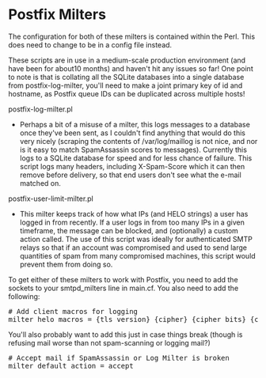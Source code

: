 Postfix Milters
===============

The configuration for both of these milters is contained within the Perl. This
does need to change to be in a config file instead.

These scripts are in use in a medium-scale production environment (and have 
been for about10 months) and haven't hit any issues so far! One point to note
is that is collating all the SQLite databases into a single database from
postfix-log-milter, you'll need to make a joint primary key of id and hostname,
as Postfix queue IDs can be duplicated across multiple hosts!

postfix-log-milter.pl
- Perhaps a bit of a misuse of a milter, this logs messages to a database once
  they've been sent, as I couldn't find anything that would do this very
  nicely (scraping the contents of /var/log/maillog is not nice, and nor is it
  easy to match SpamAssassin scores to messages). Currently this logs to a 
  SQLite database for speed and for less chance of failure. This script logs 
  many headers, including X-Spam-Score which it can then remove before 
  delivery, so that end users don't see what the e-mail matched on.

postfix-user-limit-milter.pl
- This milter keeps track of how what IPs (and HELO strings) a user has logged
  in from recently. If a user logs in from too many IPs in a given timeframe,
  the message can be blocked, and (optionally) a custom action called. The use
  of this script was ideally for authenticated SMTP relays so that if an
  account was compromised and used to send large quantities of spam from many
  compromised machines, this script would prevent them from doing so.

To get either of these milters to work with Postfix, you need to add the 
sockets to your smtpd_milters line in main.cf. You also need to add the
following:

<pre>
# Add client macros for logging
milter_helo_macros = {tls_version} {cipher} {cipher_bits} {cert_subject} {cert_issuer} {client_addr} {client_name} {client_port}
</pre>

You'll also probably want to add this just in case things break (though is
refusing mail worse than not spam-scanning or logging mail?)

<pre>
# Accept mail if SpamAssassin or Log Milter is broken
milter_default_action = accept
</pre>

